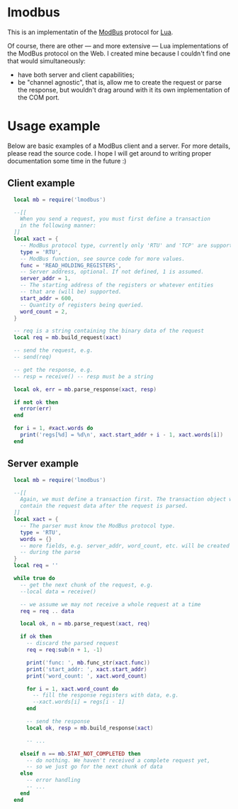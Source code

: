 # lmodbus
This is an implementatin of the [ModBus](https://en.wikipedia.org/wiki/Modbus) protocol for [Lua](https://en.wikipedia.org/wiki/Lua_(programming_language)).

Of course, there are other — and more extensive — Lua implementations of the ModBus protocol on the Web. I created mine because I couldn't find one that would simultaneously:
* have both server and client capabilities;
* be "channel agnostic", that is, allow me to create the request or parse the response, but wouldn't drag around with it its own implementation of the COM port.

# Usage example

Below are basic examples of a ModBus client and a server. For more details, please read the source code. I hope I will get around to writing proper documentation some time in the future :)

## Client example

```lua
  local mb = require('lmodbus')

  --[[
    When you send a request, you must first define a transaction
    in the following manner:
  ]]
  local xact = {
    -- ModBus protocol type, currently only 'RTU' and 'TCP' are supported.
    type = 'RTU',
    -- ModBus function, see source code for more values.
    func = 'READ_HOLDING_REGISTERS',
    -- Server address, optional. If not defined, 1 is assumed.
    server_addr = 1,
    -- The starting address of the registers or whatever entities
    -- that are (will be) supported.
    start_addr = 600,
    -- Quantity of registers being queried.
    word_count = 2,
  }

  -- req is a string containing the binary data of the request
  local req = mb.build_request(xact)

  -- send the request, e.g.
  -- send(req)

  -- get the response, e.g.
  -- resp = receive() -- resp must be a string

  local ok, err = mb.parse_response(xact, resp)

  if not ok then
    error(err)
  end

  for i = 1, #xact.words do
    print('regs[%d] = %d\n', xact.start_addr + i - 1, xact.words[i])
  end
```

## Server example

```lua
  local mb = require('lmodbus')

  --[[
    Again, we must define a transaction first. The transaction object will
    contain the request data after the request is parsed.
  ]]
  local xact = {
    -- The parser must know the ModBus protocol type.
    type = 'RTU',
    words = {}
    -- more fields, e.g. server_addr, word_count, etc. will be created
    -- during the parse
  }
  local req = ''

  while true do
    -- get the next chunk of the request, e.g.
    --local data = receive()

    -- we assume we may not receive a whole request at a time
    req = req .. data

    local ok, n = mb.parse_request(xact, req)

    if ok then
      -- discard the parsed request
      req = req:sub(n + 1, -1)

      print('func: ', mb.func_str(xact.func))
      print('start_addr: ', xact.start_addr)
      print('word_count: ', xact.word_count)

      for i = 1, xact.word_count do
        -- fill the response registers with data, e.g.
        --xact.words[i] = regs[i - 1]
      end

      -- send the response
      local ok, resp = mb.build_response(xact)

      -- ...

    elseif n == mb.STAT_NOT_COMPLETED then
      -- do nothing. We haven't received a complete request yet,
      -- so we just go for the next chunk of data
    else
      -- error handling
      -- ...
    end
  end
```
